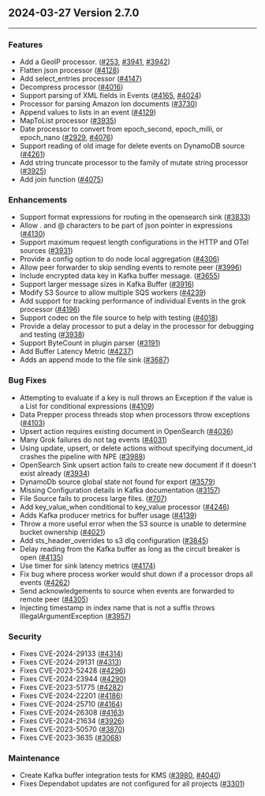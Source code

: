 ## 2024-03-27 Version 2.7.0

---

### Features

* Add a GeoIP processor. ([#253](https://github.com/opensearch-project/data-prepper/issues/253), [#3941](https://github.com/opensearch-project/data-prepper/issues/3941), [#3942](https://github.com/opensearch-project/data-prepper/issues/3942))
* Flatten json processor ([#4128](https://github.com/opensearch-project/data-prepper/issues/4128))
* Add select_entries processor ([#4147](https://github.com/opensearch-project/data-prepper/pull/4147))
* Decompress processor ([#4016](https://github.com/opensearch-project/data-prepper/issues/4016))
* Support parsing of XML fields in Events ([#4165](https://github.com/opensearch-project/data-prepper/issues/4165), [#4024](https://github.com/opensearch-project/data-prepper/issues/4024))
* Processor for parsing Amazon Ion documents ([#3730](https://github.com/opensearch-project/data-prepper/issues/3730))
* Append values to lists in an event ([#4129](https://github.com/opensearch-project/data-prepper/issues/4129))
* MapToList processor ([#3935](https://github.com/opensearch-project/data-prepper/issues/3935))
* Date processor to convert from epoch_second, epoch_milli, or epoch_nano ([#2929](https://github.com/opensearch-project/data-prepper/issues/2929), [#4076](https://github.com/opensearch-project/data-prepper/issues/4076))
* Support reading of old image for delete events on DynamoDB source ([#4261](https://github.com/opensearch-project/data-prepper/issues/4261))
* Add string truncate processor to the family of mutate string processor ([#3925](https://github.com/opensearch-project/data-prepper/issues/3925))
* Add join function ([#4075](https://github.com/opensearch-project/data-prepper/pull/4075))


### Enhancements

* Support format expressions for routing in the opensearch sink ([#3833](https://github.com/opensearch-project/data-prepper/issues/3833))
* Allow . and @ characters to be part of json pointer in expressions ([#4130](https://github.com/opensearch-project/data-prepper/pull/4130))
* Support maximum request length configurations in the HTTP and OTel sources ([#3931](https://github.com/opensearch-project/data-prepper/issues/3931))
* Provide a config option to do node local aggregation ([#4306](https://github.com/opensearch-project/data-prepper/pull/4306))
* Allow peer forwarder to skip sending events to remote peer ([#3996](https://github.com/opensearch-project/data-prepper/issues/3996))
* Include encrypted data key in Kafka buffer message. ([#3655](https://github.com/opensearch-project/data-prepper/issues/3655))
* Support larger message sizes in Kafka Buffer ([#3916](https://github.com/opensearch-project/data-prepper/pull/3916))
* Modify S3 Source to allow multiple SQS workers ([#4239](https://github.com/opensearch-project/data-prepper/pull/4239))
* Add support for tracking performance of individual Events in the grok processor ([#4196](https://github.com/opensearch-project/data-prepper/issues/4196))
* Support codec on the file source to help with testing ([#4018](https://github.com/opensearch-project/data-prepper/issues/4018))
* Provide a delay processor to put a delay in the processor for debugging and testing ([#3938](https://github.com/opensearch-project/data-prepper/issues/3938))
* Support ByteCount in plugin parser ([#3191](https://github.com/opensearch-project/data-prepper/issues/3191))
* Add Buffer Latency Metric ([#4237](https://github.com/opensearch-project/data-prepper/pull/4237))
* Adds an append mode to the file sink ([#3687](https://github.com/opensearch-project/data-prepper/issues/3687))


### Bug Fixes

* Attempting to evaluate if a key is null throws an Exception if the value is a List<String> for conditional expressions ([#4109](https://github.com/opensearch-project/data-prepper/issues/4109))
* Data Prepper process threads stop when processors throw exceptions ([#4103](https://github.com/opensearch-project/data-prepper/issues/4103))
* Upsert action requires existing document in OpenSearch ([#4036](https://github.com/opensearch-project/data-prepper/issues/4036))
* Many Grok failures do not tag events ([#4031](https://github.com/opensearch-project/data-prepper/issues/4031))
* Using update, upsert, or delete actions without specifying document_id crashes the pipeline with NPE ([#3988](https://github.com/opensearch-project/data-prepper/issues/3988))
* OpenSearch Sink upsert action fails to create new document if it doesn't exist already ([#3934](https://github.com/opensearch-project/data-prepper/issues/3934))
* DynamoDb source global state not found for export ([#3579](https://github.com/opensearch-project/data-prepper/issues/3579))
* Missing Configuration details in Kafka documentation ([#3157](https://github.com/opensearch-project/data-prepper/issues/3157))
* File Source fails to process large files. ([#707](https://github.com/opensearch-project/data-prepper/issues/707))
* Add key_value_when conditional to key_value processor ([#4246](https://github.com/opensearch-project/data-prepper/pull/4246))
* Adds Kafka producer metrics for buffer usage ([#4139](https://github.com/opensearch-project/data-prepper/pull/4139))
* Throw a more useful error when the S3 source is unable to determine bucket ownership ([#4021](https://github.com/opensearch-project/data-prepper/pull/4021))
* Add sts_header_overrides to s3 dlq configuration ([#3845](https://github.com/opensearch-project/data-prepper/pull/3845))
* Delay reading from the Kafka buffer as long as the circuit breaker is open ([#4135](https://github.com/opensearch-project/data-prepper/pull/4135))
* Use timer for sink latency metrics ([#4174](https://github.com/opensearch-project/data-prepper/pull/4174))
* Fix bug where process worker would shut down if a processor drops all events ([#4262](https://github.com/opensearch-project/data-prepper/pull/4262))
* Send acknowledgements to source when events are forwarded to remote peer ([#4305](https://github.com/opensearch-project/data-prepper/pull/4305))
* Injecting timestamp in index name that is not a suffix throws IllegalArgumentException ([#3957](https://github.com/opensearch-project/data-prepper/issues/3957))


### Security

* Fixes CVE-2024-29133 ([#4314](https://github.com/opensearch-project/data-prepper/issues/4314))
* Fixes CVE-2024-29131 ([#4313](https://github.com/opensearch-project/data-prepper/issues/4313))
* Fixes CVE-2023-52428 ([#4296](https://github.com/opensearch-project/data-prepper/issues/4296))
* Fixes CVE-2024-23944 ([#4290](https://github.com/opensearch-project/data-prepper/issues/4290))
* Fixes CVE-2023-51775 ([#4282](https://github.com/opensearch-project/data-prepper/issues/4282))
* Fixes CVE-2024-22201 ([#4186](https://github.com/opensearch-project/data-prepper/issues/4186))
* Fixes CVE-2024-25710 ([#4164](https://github.com/opensearch-project/data-prepper/issues/4164))
* Fixes CVE-2024-26308 ([#4163](https://github.com/opensearch-project/data-prepper/issues/4163))
* Fixes CVE-2024-21634 ([#3926](https://github.com/opensearch-project/data-prepper/issues/3926))
* Fixes CVE-2023-50570 ([#3870](https://github.com/opensearch-project/data-prepper/issues/3870))
* Fixes CVE-2023-3635 ([#3068](https://github.com/opensearch-project/data-prepper/issues/3068))


### Maintenance

* Create Kafka buffer integration tests for KMS ([#3980](https://github.com/opensearch-project/data-prepper/issues/3980), [#4040](https://github.com/opensearch-project/data-prepper/issues/4040))
* Fixes Dependabot updates are not configured for all projects ([#3301](https://github.com/opensearch-project/data-prepper/issues/3301))

